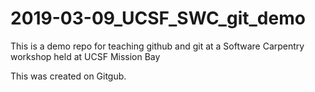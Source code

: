 # 2019-03-09_UCSF_SWC_git_demo
This is a demo repo for teaching github and git at a Software Carpentry workshop held at UCSF Mission Bay

This was created on Gitgub.

